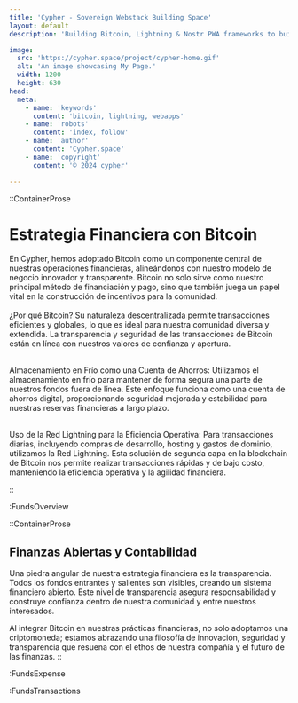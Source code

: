 ```yaml
---
title: 'Cypher - Sovereign Webstack Building Space'
layout: default
description: 'Building Bitcoin, Lightning & Nostr PWA frameworks to build faster & better.'

image:
  src: 'https://cypher.space/project/cypher-home.gif'
  alt: 'An image showcasing My Page.'
  width: 1200
  height: 630
head:
  meta:
    - name: 'keywords'
      content: 'bitcoin, lightning, webapps'
    - name: 'robots'
      content: 'index, follow'
    - name: 'author'
      content: 'Cypher.space'
    - name: 'copyright'
      content: '© 2024 cypher'

---
```




::ContainerProse
# Estrategia Financiera con Bitcoin

En Cypher, hemos adoptado Bitcoin como un componente central de nuestras operaciones financieras, alineándonos con nuestro modelo de negocio innovador y transparente. Bitcoin no solo sirve como nuestro principal método de financiación y pago, sino que también juega un papel vital en la construcción de incentivos para la comunidad.
<br><br>
¿Por qué Bitcoin? Su naturaleza descentralizada permite transacciones eficientes y globales, lo que es ideal para nuestra comunidad diversa y extendida. La transparencia y seguridad de las transacciones de Bitcoin están en línea con nuestros valores de confianza y apertura.
<br><br>

Almacenamiento en Frío como una Cuenta de Ahorros: Utilizamos el almacenamiento en frío para mantener de forma segura una parte de nuestros fondos fuera de línea. Este enfoque funciona como una cuenta de ahorros digital, proporcionando seguridad mejorada y estabilidad para nuestras reservas financieras a largo plazo.
<br><br>

Uso de la Red Lightning para la Eficiencia Operativa: Para transacciones diarias, incluyendo compras de desarrollo, hosting y gastos de dominio, utilizamos la Red Lightning. Esta solución de segunda capa en la blockchain de Bitcoin nos permite realizar transacciones rápidas y de bajo costo, manteniendo la eficiencia operativa y la agilidad financiera.


::

:FundsOverview

::ContainerProse
## Finanzas Abiertas y Contabilidad

Una piedra angular de nuestra estrategia financiera es la transparencia. Todos los fondos entrantes y salientes son visibles, creando un sistema financiero abierto. Este nivel de transparencia asegura responsabilidad y construye confianza dentro de nuestra comunidad y entre nuestros interesados.

Al integrar Bitcoin en nuestras prácticas financieras, no solo adoptamos una criptomoneda; estamos abrazando una filosofía de innovación, seguridad y transparencia que resuena con el ethos de nuestra compañía y el futuro de las finanzas.
::

:FundsExpense

:FundsTransactions